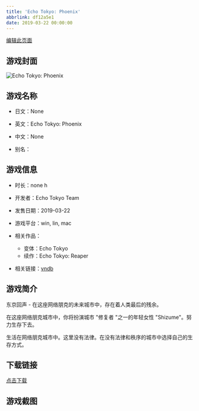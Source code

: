 ```yaml
---
title: 'Echo Tokyo: Phoenix'
abbrlink: df12a5e1
date: 2019-03-22 00:00:00
---
```

[编辑此页面](https://github.com/ACG-3/ADV3-source/blob/main/source/_posts/Echo%20Tokyo%20Phoenix.md)

## 游戏封面

![Echo Tokyo: Phoenix](https://pan.timero.xyz/d/onedrive/img_lib_001/Echo%20Tokyo%20Phoenix_cover.avif)


## 游戏名称

- 日文：None
- 英文：Echo Tokyo: Phoenix
- 中文：None

- 别名：


## 游戏信息

- 时长：none h
- 开发者：Echo Tokyo Team
- 发售日期：2019-03-22
- 游戏平台：win, lin, mac
- 相关作品：
   - 变体：Echo Tokyo
   - 续作：Echo Tokyo: Reaper

- 相关链接：[vndb](https://vndb.org/v20733)


## 游戏简介

东京回声 - 在这座网络朋克的未来城市中，存在着人类最后的残余。

在这座网络朋克城市中，你将扮演城市 "修复者 "之一的年轻女性 "Shizume"。努力生存下去。

生活在网络朋克城市中。这里没有法律。在没有法律和秩序的城市中选择自己的生存方式。


## 下载链接

[点击下载](https://pan.timero.xyz/onedrive/adv_lib_001/Echo%20Tokyo%20Phoenix)


## 游戏截图


